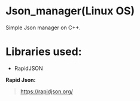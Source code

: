 # Json_manager(Linux OS)
Simple Json manager on C++.

# Libraries used:
* RapidJSON

**Rapid Json:**

> https://rapidjson.org/

